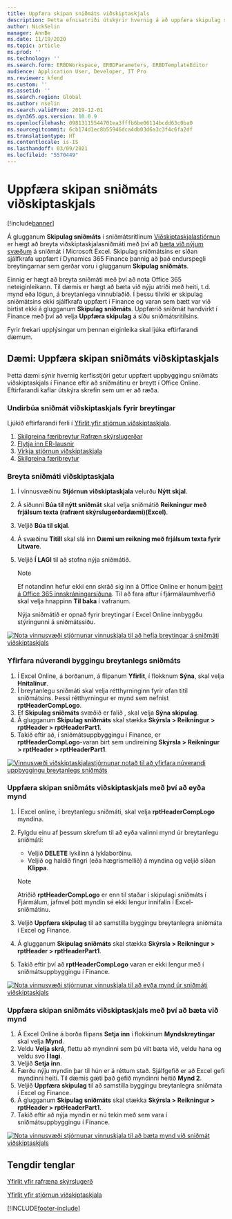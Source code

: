 ```yaml
---
title: Uppfæra skipan sniðmáts viðskiptaskjals
description: Þetta efnisatriði útskýrir hvernig á að uppfæra skipulag sniðmáts viðskiptaskjals með því að nota eiginleikann stjórnun viðskiptaskjala.
author: NickSelin
manager: AnnBe
ms.date: 11/19/2020
ms.topic: article
ms.prod: ''
ms.technology: ''
ms.search.form: ERBDWorkspace, ERBDParameters, ERBDTemplateEditor
audience: Application User, Developer, IT Pro
ms.reviewer: kfend
ms.custom: ''
ms.assetid: ''
ms.search.region: Global
ms.author: nselin
ms.search.validFrom: 2019-12-01
ms.dyn365.ops.version: 10.0.9
ms.openlocfilehash: 09813115544701ea3fffb6be06114bcdd63c0ba0
ms.sourcegitcommit: 6cb174d1ec8b55946dca4db03d6a3c3f4c6fa2df
ms.translationtype: HT
ms.contentlocale: is-IS
ms.lasthandoff: 03/09/2021
ms.locfileid: "5570449"
---
```

# <a name="update-the-structure-of-a-business-document-template"></a>Uppfæra skipan sniðmáts viðskiptaskjals 

[!include[banner](../includes/banner.md)]

Á glugganum **Skipulag sniðmáts** í sniðmátsritlinum [Viðskiptaskjalastjórnun](er-business-document-management.md) er hægt að breyta viðskiptaskjalasniðmáti með því að [bæta við nýjum svæðum](er-bdm-add-field-to-excel-template.md) á sniðmát í Microsoft Excel. Skipulag sniðmátsins er síðan sjálfkrafa uppfært í Dynamics 365 Finance þannig að það endurspegli breytingarnar sem gerðar voru í glugganum **Skipulag sniðmáts**.

Einnig er hægt að breyta sniðmáti með því að nota Office 365 neteiginleikann. Til dæmis er hægt að bæta við nýju atriði með heiti, t.d. mynd eða lögun, á breytanlega vinnublaðið. Í þessu tilviki er skipulag sniðmátsins ekki sjálfkrafa uppfært í Finance og varan sem bætt var við birtist ekki á glugganum **Skipulag sniðmáts**. Uppfærið sniðmát handvirkt í Finance með því að velja **Uppfæra skipulag** á síðu sniðmátsritilsins.

Fyrir frekari upplýsingar um þennan eiginleika skal ljúka eftirfarandi dæmum.

## <a name="example-update-the-structure-of-a-business-document-template"></a>Dæmi: Uppfæra skipan sniðmáts viðskiptaskjals

Þetta dæmi sýnir hvernig kerfisstjóri getur uppfært uppbyggingu sniðmáts viðskiptaskjals í Finance eftir að sniðmátinu er breytt í Office Online. Eftirfarandi kaflar útskýra skrefin sem um er að ræða.

### <a name="prepare-a-business-document-template-for-editing"></a>Undirbúa sniðmát viðskiptaskjals fyrir breytingar

Ljúkið eftirfarandi ferli í [Yfirlit yfir stjórnun viðskiptaskjala](er-business-document-management.md).

1. [Skilgreina færibreytur Rafræn skýrslugerðar](er-business-document-management.md#configure-er-parameters)
2. [Flytja inn ER-lausnir](er-business-document-management.md#import-er-solutions)
3. [Virkja stjórnun viðskiptaskjala](er-business-document-management.md#enable-business-document-management)
4. [Skilgreina færibreytur](er-business-document-management.md#configure-parameters)

### <a name="edit-a-business-document-template"></a>Breyta sniðmáti viðskiptaskjala

1. Í vinnusvæðinu **Stjórnun viðskiptaskjala** velurðu **Nýtt skjal**.
2. Á síðunni **Búa til nýtt sniðmát** skal velja sniðmátið **Reikningur með frjálsum texta (rafrænt skýrslugerðardæmi)(Excel)**.
3. Veljið **Búa til skjal**.
4. Á svæðinu **Titill** skal slá inn **Dæmi um reikning með frjálsum texta fyrir Litware**.
5. Veljið **Í LAGI** til að stofna nýja sniðmátið.

    > [!NOTE]
    > Ef notandinn hefur ekki enn skráð sig inn á Office Online er honum [beint á Office 365 innskráningarsíðuna](er-business-document-management.md#frequently-asked-questions). Til að fara aftur í fjármálaumhverfið skal velja hnappinn **Til baka** í vafranum.

    Nýja sniðmátið er opnað fyrir breytingar í Excel Online innbyggðu stýringunni á sniðmátssíðu.

[![Nota vinnusvæði stjórnunar vinnuskjala til að hefja breytingar á sniðmáti viðskiptaskjals](./media/er-bdm-update-structure1.gif)](./media/er-bdm-update-structure1.gif)

### <a name="review-the-current-structure-of-the-editable-template"></a>Yfirfara núverandi byggingu breytanlegs sniðmáts

1. Í Excel Online, á borðanum, á flipanum **Yfirlit**, í flokknum **Sýna**, skal velja **Hnitalínur**.
2. Í breytanlegu sniðmáti skal velja rétthyrninginn fyrir ofan titil sniðmátsins. Þessi rétthyrningur er mynd sem nefnist **rptHeaderCompLogo**.
3. Ef **Skipulag sniðmáts** svæðið er falið , skal velja **Sýna skipulag**.
4. Á glugganum **Skipulag sniðmáts** skal stækka **Skýrsla \> Reikningur \> rptHeader \> rptHeaderPart1**.
5. Takið eftir að, í sniðmátsuppbyggingu í Finance, er **rptHeaderCompLogo**-varan birt sem undireining **Skýrsla \> Reikningur \> rptHeader \> rptHeaderPart1**.

[![Vinnusvæði viðskiptaskjalastjórnunar notað til að yfirfara núverandi uppbyggingu breytanlegs sniðmáts](./media/er-bdm-update-structure2.gif)](./media/er-bdm-update-structure2.gif)

### <a name="update-the-structure-of-a-business-document-template-by-deleting-a-picture"></a>Uppfæra skipan sniðmáts viðskiptaskjals með því að eyða mynd

1. Í Excel online, í breytanlegu sniðmáti, skal velja **rptHeaderCompLogo** myndina.
2. Fylgdu einu af þessum skrefum til að eyða valinni mynd úr breytanlegu sniðmáti:

    - Veljið **DELETE** lykilinn á lyklaborðinu.
    - Veljið og haldið fingri (eða hægrismellið) á myndina og veljið síðan **Klippa**.

    > [!NOTE]
    > Atriðið **rptHeaderCompLogo** er enn til staðar í skipulagi sniðmáts í Fjármálum, jafnvel þótt myndin sé ekki lengur innifalin í Excel-sniðmátinu.

3. Veljið **Uppfæra skipulag** til að samstilla byggingu breytanlegra sniðmáta í Excel og Finance.
4. Á glugganum **Skipulag sniðmáts** skal stækka **Skýrsla \> Reikningur \> rptHeader \> rptHeaderPart1**.
5. Takið eftir því að **rptHeaderCompLogo** varan er ekki lengur með í sniðmátsuppbyggingu í Finance.

[![Nota vinnusvæði stjórnunar vinnuskjala til að eyða mynd úr sniðmáti viðskiptaskjals](./media/er-bdm-update-structure3.gif)](./media/er-bdm-update-structure3.gif)

### <a name="update-the-structure-of-a-business-document-template-by-adding-a-picture"></a>Uppfæra skipan sniðmáts viðskiptaskjals með því að bæta við mynd

1. Á Excel Online á borða flipans **Setja inn** í flokkinum **Myndskreytingar** skal velja **Mynd**.
2. Veldu **Velja skrá**, flettu að myndinni sem þú vilt bæta við, veldu hana og veldu svo **Í lagi**.
3. Veljið **Setja inn**.
4. Færðu nýju myndin þar til hún er á réttum stað. Sjálfgefið er að Excel gefi myndinni heiti. Til dæmis gæti það gefið myndinni heitið **Mynd 2**.
5. Veljið **Uppfæra skipulag** til að samstilla byggingu breytanlegra sniðmáta í Excel og Finance.
6. Á glugganum **Skipulag sniðmáts** skal stækka **Skýrsla \> Reikningur \> rptHeader \> rptHeaderPart1**.
7. Takið eftir að nýja myndin er nú tekin með sem vara í sniðmátsuppbyggingu í Finance.

[![Nota vinnusvæði stjórnunar vinnuskjala til að bæta mynd við sniðmát viðskiptaskjals](./media/er-bdm-update-structure4.gif)](./media/er-bdm-update-structure4.gif)

## <a name="related-links"></a>Tengdir tenglar

[Yfirlit yfir rafræna skýrslugerð](general-electronic-reporting.md)

[Yfirlit yfir stjórnun viðskiptaskjala](er-business-document-management.md)


[!INCLUDE[footer-include](../../../includes/footer-banner.md)]